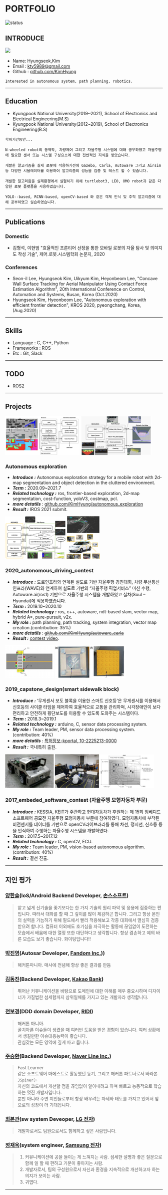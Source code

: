 # PORTFOLIO
![status](https://img.shields.io/badge/looking_for_job-yellowgreen.svg)
 
## INTRODUCE
<img src = "https://avatars.githubusercontent.com/u/18005412?v=4" width="20%">

- Name: Hyungseok,Kim
- Email : kty5989@gmail.com
- Github : [github.com/KimHyung](https://github.com/KimHyung)

```
Interested in autonomous system, path planning, robotics.
```
-----
## Education
-   Kyungpook National University(2019~2021), School of Electronics and Electrical Engineering(M.S)
-   Kyungpook National University(2012~2019), School of Electronics Engineering(B.S)

```
학위기간동안...

N-wheeled robot의 동역학, 차량제어 그리고 자율주행 시스템에 대해 공부하였고 자율주행에 필요한 센서 또는 시스템 구성요소에 대한 전반적인 지식을 쌓았습니다. 

개발한 알고리즘을 실제 로봇에 적용하기전에 Gazebo, Carla, Autoware 그리고 Airsim 등 다양한 시뮬레이터를 이용하여 알고리즘의 성능을 검증 및 테스트 할 수 있습니다.

개발한 알고리즘을 실제환경에서 실험하기 위해 turtlebot3, LEO, OMO robot과 같은 다양한 로봇 플랫폼을 사용하였습니다.

YOLO--based, RCNN-based, openCV-based 와 같은 객체 인식 및 추적 알고리즘에 대해 공부하였고 실습하였습니다.
```
---
## Publications
### Domestic
-  김형석, 이현범 "효율적인 프론티어 선정을 통한 모바일 로봇의 자율 탐사 및 의미지도 작성 기술", 제어.로봇.시스템학회 논문지, 2020
### Conferences
- Seon-il Lee, Hyungseok Kim, Uikyum Kim, Heyonbeom Lee, "Concave Wall Surface Tracking for Aerial Manipulator Using Contact Force Estimation Algorithm", 20th International Conference on Control, Automation and Systems, Busan, Korea (Oct.2020)
- Hyungseok Kim, Hyeonbeom Lee, "Autonomous exploration with efficient frontier detection", KROS 2020, pyeongchang, Korea, (Aug.2020)
---

## Skills
-   Language : C, C++, Python
-   Frameworks : ROS
-  Etc : Git, Slack

-----
## TODO
-   ROS2
  
----
## Projects
<img src = "./projects/2021_autonomous_exploration/images/1.jpg" width="47%">
<img src = "./projects/2021_autonomous_exploration/images/2.jpg" width="45%">

### Autonomous exploration
-   ***Introduce :*** Autonomous exploration strategy for a mobile robot with 2d-map segmentation and object detection in the cluttered environment.
-   ***Term :*** 2020.09~2021.7
-   ***Related technology :*** ros, frontier-based exploration, 2d-map segmentation, cost-function, yoloV3, costmap, pcl.
-   ***more detatils*** :  [github.com/KimHyung/autonomous_exploration](https://github.com/KimHyung/autonomous_exploration)
-   ***Result :*** IROS 2021 submit.

<img src = "./projects/2020_autonomous_driving_contest/images/1.png" width="60%">

### 2020_autonomous_driving_contest
-   ***Introduce :*** 도로인프라와 연계된 실도로 기반 자율주행 경진대회, 차량 무선통신 인프라(WAVE)와 연계하여 실도로 기반의 “자율주행 픽업서비스” 미션 수행, Autoware.ai(ros1) 기반으로 자율주행 시스템을 개발하였고 실차(Soul – Hyundai)에 적용하였습니다.
-   ***Term :*** 2019.10~2020.10
-   ***Related technology :*** ros, c++, autoware, ndt-based slam, vector map, hybrid A*, pure-pursuit, v2x.
-   ***My role :*** path planning, path tracking, system integration, vector map creation.(contribution: 35%)
-   ***more detatils*** : <strike>[github.com/KimHyung/autoware_carla](https://github.com/KimHyung/autoware_carla)</strike>
-   ***Result :*** [contest video](https://www.youtube.com/watch?v=usnD_GxowE0).

<img src = "./projects/2019_capstone_design/images/1.png" width="30.7%">
<img src = "./projects/2019_capstone_design/images/2.png" width="45%">

### 2019_capstone_design(smart sidewalk block)
-   ***Introduce :*** ‘무게센서 보도 블록을 이용한 스마트 신호등’은 무게센서를 이용해서 신호등의 사이클 타임을 제어하여 효율적으로 교통을 관리하며, 시각장애인이 보다 편리하고 안전하게 횡단보도를 이용할 수 있도록 도와주는 시스템이다.
-   ***Term :*** 2018.3~2019.1
-   ***Related technology :*** arduino, C, sensor data processing system.
-   ***My role :*** Team leader, PM, sensor data processing system.(contribution: 40%)
-   ***more detatils*** :  [특허정보-kportal, 10-2225213-0000](http://kportal.kipris.or.kr/kportal/search/total_search.do)
-   ***Result :*** 국내특허 출원.

<img src = "./projects/2017_embeded_software_contest/images/1.jpg" width="30.7%">
<img src = "./projects/2017_embeded_software_contest/images/2.jpg" width="28%">
<img src = "./projects/2017_embeded_software_contest/images/3.jpg" width="34%">

### 2017_embeded_software_contest (자율주행 모형자동차 부문)
-   ***Introduce :*** KESSIA, KEIT가 주관하고 현대자동차가 후원하는 제 15회 임베디드 소프트웨어 공모전 자율주행 모형자동차 부문에 참여하였다. 모형자동차에 부착된 비전센서를 데이터를 기반으로 openCV라이브러리를 통해 차선, 정지선, 신호등 등을 인식하여 주행하는 자율주행 시스템을 개발하였다. 
-   ***Term :*** 2017.5~2017.12
-   ***Related technology :*** C, openCV, ECU.
-   ***My role :*** Team leader, PM, vision-based autonomous algorithm.(contribution: 40%)
-   ***Result :*** 결선 진출.
----
## 지인 평가
### [양한솔](https://github.com/hansol-yang)(IoS/Android Backend Developer, [손스소프트](https://www.engflip.com/))
>얕고 넓게 신기술을 좇기보다는 한 가지 기술의 원리 파악 및 응용에 집중하는 편입니다. 따라서 대화를 할 때 그 깊이를 많이 체감하곤 합니다. 그리고 항상 본인의 실력을 가늠하기 위해 필드에서 빨리 적용해보고 각종 대회에서 열심히 검증받으려 합니다. 컴퓨터 이외에도 호기심을 자극하는 활동에 끊임없이 도전하는 모습에서 배움에 대한 열정 또한 대단하다고 생각합니다. 항상 겸손하고 예의 바른 모습도 보기 좋습니다. 화이팅입니다!!

### [박진영](https://www.linkedin.com/in/%EA%B4%91%EC%88%98-%EC%8B%A0-202b63146)(Autosar Developer, [Fandom Inc.]()))
>해커톤마니아. 매사에 전념해 항상 좋은 결과를 만듬

### [김동진](https://github.com/deeean/)(Backend Developer, [Kakao Bank]())
> 뛰어난 커뮤니케이션을 바탕으로 도메인에 대한 이해를 매우 중요시하며 디자이너가 가질법한 섬세함까지 삼위일체를 가지고 있는 개발자라 생각합니다.

### [천보경](https://github.com/githubrat/)(DDD domain Developer, [RIDI]())
> 해커톤 마니아. <br> 골치아픈 이슈들이 생겼을 때 여러번 도움을 받은 경험이 있습니다. 여러 상황에서 생길만한 이슈대응능력이 좋습니다.
> <br> 관심갖는 모든 영역에 깊게 파고 듭니다.

### [주승환](https://github.com/philographer/)(Backend Developer, [Naver Line Inc.]())
> Fast Learner<br/>
> 같은 소프트웨어 마에스트로 활동했던 동기, 그리고 해커톤 파트너로서 바라본 `JSpiner`는<br/>
> 자신의 코드에서 개선할 점을 끊임없이 알아내려고 하며 빠르고 능동적으로 학습하는 멋진 개발자입니다.<br/>
> 뿐만 아니라 주변 지인들로부터 항상 배우려는 자세와 태도를 가지고 있어서 앞으로의 성장이 더 기대됩니다.

### [최본관](https://github.com/jangjunha/)(sw system Deveoper, [LG 전자]())
> 개발자로서도 팀원으로서도 함께하고 싶은 사람입니다.

### [정재욱](https://github.com/gglns94)(system engineer, [Samsung 전자]())
> 1. 커뮤니케이션에 공을 들이는 게 느껴지는 사람. 섬세한 설명과 좋은 질문으로 함께 일 할 때 편하고 기분이 좋아지는 사람.
> 2. 개발자로서, 팀의 구성원으로서 자신과 환경을 지속적으로 개선하고자 하는 의지가 보이는 사람.
> 3. 귀엽다.
---
 